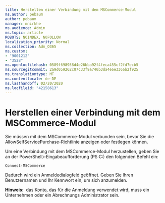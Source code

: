 ```yaml
---
title: Herstellen einer Verbindung mit dem MSCommerce-Modul
ms.author: pebaum
author: pebaum
manager: mnirkhe
ms.audience: Admin
ms.topic: article
ROBOTS: NOINDEX, NOFOLLOW
localization_priority: Normal
ms.collection: Adm_O365
ms.custom:
- "9001212"
- "3528"
ms.openlocfilehash: 0589f698958d4e26bba92f4feca455cf2fd7ecb5
ms.sourcegitcommit: 2a9d059262c07c33f9a740b3da4e6e3366b2f925
ms.translationtype: MT
ms.contentlocale: de-DE
ms.lasthandoff: 02/20/2020
ms.locfileid: "42158613"
---
```

# <a name="connect-to-the-mscommerce-module"></a>Herstellen einer Verbindung mit dem MSCommerce-Modul

Sie müssen mit dem MSCommerce-Modul verbunden sein, bevor Sie die AllowSelfServicePurchase-Richtlinie anzeigen oder festlegen können.  

Um eine Verbindung mit dem MSCommerce-Modul herzustellen, geben Sie an der PowerShell\)-Eingabeaufforderung (PS C:) den folgenden Befehl ein:

`Connect-MSCommerce`

Dadurch wird ein Anmeldedialogfeld geöffnet. Geben Sie Ihren Benutzernamen und Ihr Kennwort ein, um sich anzumelden.

**Hinweis:**&nbsp;&nbsp;das Konto, das für die Anmeldung verwendet wird, muss ein Unternehmen oder ein Abrechnungs Administrator sein.

